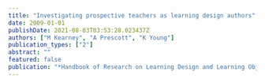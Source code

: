 ```yaml
---
title: "Investigating prospective teachers as learning design authors"
date: 2009-01-01
publishDate: 2021-08-03T03:53:28.023437Z
authors: ["M Kearney", "A Prescott", "K Young"]
publication_types: ["2"]
abstract: ""
featured: false
publication: "*Handbook of Research on Learning Design and Learning Objects: Issues …*"
---
```


